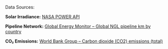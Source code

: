 Data Sources:

**Solar Irradiance:** [NASA POWER API](https://power.larc.nasa.gov/data-access-viewer/)

**Pipeline Network:** [Global Energy Monitor – Global NGL pipeline km by country](https://globalenergymonitor.org/projects/global-oil-infrastructure-tracker/)

**CO₂ Emissions:** [World Bank Group – Carbon dioxide (CO2) emissions (total)](https://data.worldbank.org/indicator/EN.GHG.CO2.MT.CE.AR5?end=2023&name_desc=true&start=2023&view=map)

